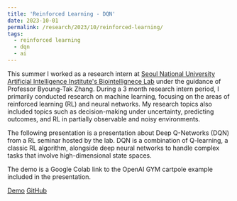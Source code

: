```yaml
---
title: 'Reinforced Learning - DQN'
date: 2023-10-01
permalink: /research/2023/10/reinforced-learning/
tags:
  - reinforced learning
  - dqn
  - ai
---
```


This summer I worked as a research intern at [Seoul National University Artificial Intelligence Institute's Biointellignece Lab](https://bi.snu.ac.kr/) under the guidance of Professor Byoung-Tak Zhang.
During a 3 month research intern period, I primarily conducted research on machine learning, focusing on the areas of reinforced learning (RL) and neural networks.
My research topics also included topics such as decision-making under uncertainty, predicting outcomes, and RL in partially observable and noisy environments.

The following presentation is a presentation about Deep Q-Networks (DQN) from a RL seminar hosted by the lab.
DQN is a combination of Q-learning, a classic RL algorithm, alongside deep neural networks to handle complex tasks that involve high-dimensional state spaces.

The demo is a Google Colab link to the OpenAI GYM cartpole example included in the presentation.

<a href="../../external_files/SAN_airport_viz/index.html" class="demo_btn btn" style="text_">Demo</a>
<a href="https://github.com/taekunkim/SAN_airport_viz" class="github_btn btn"><i class="fab fa-fw fa-github" aria-hidden="true"></i> GitHub</a>
